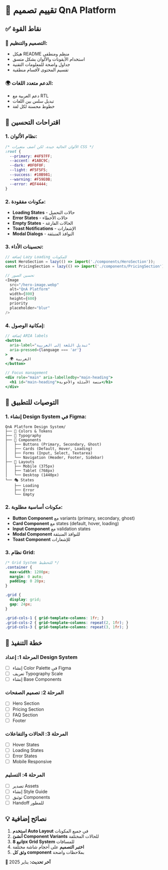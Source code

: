 # 📝 تقييم تصميم QnA Platform

## ✅ **نقاط القوة**

### 🎨 **التصميم والتنظيم:**
- هيكل README منظم ومنطقي
- استخدام الأيقونات والألوان بشكل متسق
- جداول واضحة للمعلومات التقنية
- تقسيم المحتوى لأقسام منطقية

### 🌍 **الدعم متعدد اللغات:**
- دعم العربية مع RTL
- تبديل سلس بين اللغات
- خطوط محسنة لكل لغة

## 🔧 **اقتراحات التحسين**

### 1. **نظام الألوان:**
```css
/* الألوان الحالية جيدة، لكن أضف متغيرات CSS */
:root {
  --primary: #4F97FF;
  --accent: #1ABC9C;
  --dark: #0F0F0F;
  --light: #F5F5F5;
  --success: #10B981;
  --warning: #F59E0B;
  --error: #EF4444;
}
```

### 2. **مكونات مفقودة:**
- **Loading States** - حالات التحميل
- **Error States** - حالات الأخطاء
- **Empty States** - الحالات الفارغة
- **Toast Notifications** - الإشعارات
- **Modal Dialogs** - النوافذ المنبثقة

### 3. **تحسينات الأداء:**
```typescript
// إضافة Lazy Loading للمكونات
const HeroSection = lazy(() => import('./components/HeroSection'));
const PricingSection = lazy(() => import('./components/PricingSection'));

// تحسين الصور
<Image
  src="/hero-image.webp"
  alt="QnA Platform"
  width={800}
  height={600}
  priority
  placeholder="blur"
/>
```

### 4. **إمكانية الوصول:**
```jsx
// إضافة ARIA labels
<button 
  aria-label="تبديل اللغة إلى العربية"
  aria-pressed={language === 'ar'}
>
  🌍 العربية
</button>

// Focus management
<div role="main" aria-labelledby="main-heading">
  <h1 id="main-heading">منصة الأسئلة والأجوبة</h1>
</div>
```

## 🎯 **التوصيات للتطبيق**

### **1. إنشاء Design System في Figma:**
```
QnA Platform Design System/
├── 🎨 Colors & Tokens
├── 📝 Typography
├── 🧩 Components
│   ├── Buttons (Primary, Secondary, Ghost)
│   ├── Cards (Default, Hover, Loading)
│   ├── Forms (Input, Select, Textarea)
│   └── Navigation (Header, Footer, Sidebar)
├── 📱 Layouts
│   ├── Mobile (375px)
│   ├── Tablet (768px)
│   └── Desktop (1440px)
└── 🎭 States
    ├── Loading
    ├── Error
    └── Empty
```

### **2. مكونات أساسية مطلوبة:**
- **Button Component** مع variants (primary, secondary, ghost)
- **Card Component** مع states (default, hover, loading)
- **Input Component** مع validation states
- **Modal Component** للنوافذ المنبثقة
- **Toast Component** للإشعارات

### **3. نظام Grid:**
```css
/* Grid System للتخطيط */
.container {
  max-width: 1200px;
  margin: 0 auto;
  padding: 0 20px;
}

.grid {
  display: grid;
  gap: 24px;
}

.grid-cols-1 { grid-template-columns: 1fr; }
.grid-cols-2 { grid-template-columns: repeat(2, 1fr); }
.grid-cols-3 { grid-template-columns: repeat(3, 1fr); }
```

## 🚀 **خطة التنفيذ**

### **المرحلة 1: إعداد Design System**
- [ ] إنشاء Color Palette في Figma
- [ ] تعريف Typography Scale
- [ ] إنشاء Base Components

### **المرحلة 2: تصميم الصفحات**
- [ ] Hero Section
- [ ] Pricing Section  
- [ ] FAQ Section
- [ ] Footer

### **المرحلة 3: الحالات والتفاعلات**
- [ ] Hover States
- [ ] Loading States
- [ ] Error States
- [ ] Mobile Responsive

### **المرحلة 4: التسليم**
- [ ] تصدير Assets
- [ ] إنشاء Style Guide
- [ ] توثيق Components
- [ ] Handoff للمطور

## 💡 **نصائح إضافية**

1. **استخدم Auto Layout** في جميع المكونات
2. **أنشئ Component Variants** للحالات المختلفة
3. **اتبع 8px Grid System** للمسافات
4. **اختبر التصميم** على أحجام شاشة مختلفة
5. **وثق كل component** بملاحظات واضحة

**📅 آخر تحديث:** يناير 2025